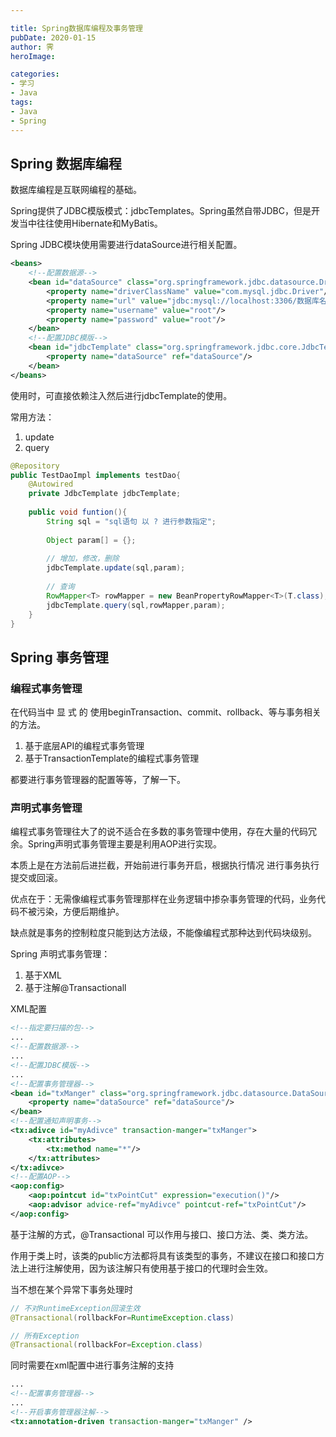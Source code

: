 ```yaml
---

title: Spring数据库编程及事务管理
pubDate: 2020-01-15
author: 霁
heroImage:

categories:
- 学习
- Java
tags:
- Java
- Spring
---
```


## Spring 数据库编程

数据库编程是互联网编程的基础。

Spring提供了JDBC模版模式：jdbcTemplates。Spring虽然自带JDBC，但是开发当中往往使用Hibernate和MyBatis。

Spring JDBC模块使用需要进行dataSource进行相关配置。

```xml
<beans>
	<!--配置数据源-->
    <bean id="dataSource" class="org.springframework.jdbc.datasource.DriveManger-DataSource">
        <property name="driverClassName" value="com.mysql.jdbc.Driver"/>
        <property name="url" value="jdbc:mysql://localhost:3306/数据库名?characterEncoding=utf8"/>
        <property name="username" value="root"/>
        <property name="password" value="root"/>
	</bean>
    <!--配置JDBC模版-->
    <bean id="jdbcTemplate" class="org.springframework.jdbc.core.JdbcTemplate">
        <property name="dataSource" ref="dataSource"/>
    </bean>
</beans>
```

使用时，可直接依赖注入然后进行jdbcTemplate的使用。

常用方法：

1. update
2. query

```java
@Repository
public TestDaoImpl implements testDao{
    @Autowired
    private JdbcTemplate jdbcTemplate;
    
    public void funtion(){
        String sql = "sql语句 以 ? 进行参数指定";
        
        Object param[] = {};
        
        // 增加，修改，删除
        jdbcTemplate.update(sql,param);
        
        // 查询
        RowMapper<T> rowMapper = new BeanPropertyRowMapper<T>(T.class);
        jdbcTemplate.query(sql,rowMapper,param);
    }
}


```

## Spring 事务管理

### 编程式事务管理

在代码当中 显 式 的 使用beginTransaction、commit、rollback、等与事务相关的方法。

1. 基于底层API的编程式事务管理
2. 基于TransactionTemplate的编程式事务管理

都要进行事务管理器的配置等等，了解一下。

### 声明式事务管理

编程式事务管理往大了的说不适合在多数的事务管理中使用，存在大量的代码冗余。Spring声明式事务管理主要是利用AOP进行实现。

本质上是在方法前后进拦截，开始前进行事务开启，根据执行情况 进行事务执行提交或回滚。

优点在于：无需像编程式事务管理那样在业务逻辑中掺杂事务管理的代码，业务代码不被污染，方便后期维护。

缺点就是事务的控制粒度只能到达方法级，不能像编程式那种达到代码块级别。



Spring 声明式事务管理：

1. 基于XML
2. 基于注解@Transactionall

XML配置

```xml
<!--指定要扫描的包-->
...
<!--配置数据源-->
...
<!--配置JDBC模版-->
...
<!--配置事务管理器-->
<bean id="txManger" class="org.springframework.jdbc.datasource.DataSourceTransactionManager">
	<property name="dataSource" ref="dataSource"/>
</bean>
<!--配置通知声明事务-->
<tx:adivce id="myAdivce" transaction-manger="txManger">
    <tx:attributes>
    	<tx:method name="*"/>
    </tx:attributes>
</tx:adivce>
<!--配置AOP-->
<aop:config>
	<aop:pointcut id="txPointCut" expression="execution()"/>
    <aop:advisor advice-ref="myAdivce" pointcut-ref="txPointCut"/>
</aop:config>
```

基于注解的方式，@Transactional 可以作用与接口、接口方法、类、类方法。

作用于类上时，该类的public方法都将具有该类型的事务，不建议在接口和接口方法上进行注解使用，因为该注解只有使用基于接口的代理时会生效。

当不想在某个异常下事务处理时

```java
// 不对RuntimeException回滚生效
@Transactional(rollbackFor=RuntimeException.class)

// 所有Exception
@Transactional(rollbackFor=Exception.class)

```

同时需要在xml配置中进行事务注解的支持

```xml
...
<!--配置事务管理器-->
...
<!--开启事务管理器注解-->
<tx:annotation-driven transaction-manger="txManger" />
```


